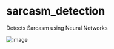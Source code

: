 # sarcasm_detection
Detects Sarcasm using Neural Networks

![image](https://github.com/raunakr11/sarcasm_detection/assets/78155138/2c6b644b-1bf2-4600-a4f5-ced4c4978518)
